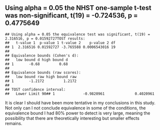 ## Using alpha = 0.05 the NHST one-sample t-test was non-significant, t(19) = -0.724536, p = 0.4775649
    ## Using alpha = 0.05 the equivalence test was significant, t(19) = 2.316516, p = 0.01592727TOST results:
    ##   t-value 1  p-value 1 t-value 2    p-value 2 df
    ## 1  2.316516 0.01592727 -3.765588 0.0006543016 19
    ## 
    ## Equivalence bounds (Cohen's d):
    ##   low bound d high bound d
    ## 1       -0.68         0.68
    ## 
    ## Equivalence bounds (raw scores):
    ##   low bound raw high bound raw
    ## 1       -1.2172         1.2172
    ## 
    ## TOST confidence interval:
    ##   Lower Limit 90## 1             -0.9820961              0.4020961

It is clear I should have been more tentative in my conclusions in this
study. Not only can I not conclude equivalence in some of the
conditions, the equivalence bound I had 80% power to detect is very
large, meaning the possibility that there are theoretically interesting
but smaller effects remains.